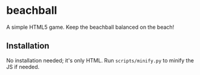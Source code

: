 # beachball

A simple HTML5 game. Keep the beachball balanced on the beach!

## Installation

No installation needed; it's only HTML. Run `scripts/minify.py` to minify the JS if needed.